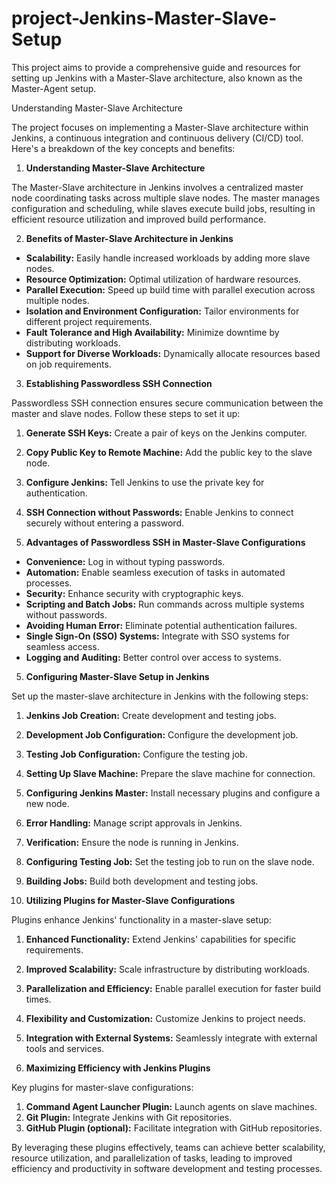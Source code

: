 # project-Jenkins-Master-Slave-Setup
This project aims to provide a comprehensive guide and resources for setting up Jenkins with a Master-Slave architecture, also known as the Master-Agent setup.


Understanding Master-Slave Architecture

The project focuses on implementing a Master-Slave architecture within Jenkins, a continuous integration and continuous delivery (CI/CD) tool. Here's a breakdown of the key concepts and benefits:

1. **Understanding Master-Slave Architecture**

The Master-Slave architecture in Jenkins involves a centralized master node coordinating tasks across multiple slave nodes. The master manages configuration and scheduling, while slaves execute build jobs, resulting in efficient resource utilization and improved build performance.

2. **Benefits of Master-Slave Architecture in Jenkins**

- **Scalability:** Easily handle increased workloads by adding more slave nodes.
- **Resource Optimization:** Optimal utilization of hardware resources.
- **Parallel Execution:** Speed up build time with parallel execution across multiple nodes.
- **Isolation and Environment Configuration:** Tailor environments for different project requirements.
- **Fault Tolerance and High Availability:** Minimize downtime by distributing workloads.
- **Support for Diverse Workloads:** Dynamically allocate resources based on job requirements.

3. **Establishing Passwordless SSH Connection**

Passwordless SSH connection ensures secure communication between the master and slave nodes. Follow these steps to set it up:

1. **Generate SSH Keys:** Create a pair of keys on the Jenkins computer.
2. **Copy Public Key to Remote Machine:** Add the public key to the slave node.
3. **Configure Jenkins:** Tell Jenkins to use the private key for authentication.
4. **SSH Connection without Passwords:** Enable Jenkins to connect securely without entering a password.

 4. **Advantages of Passwordless SSH in Master-Slave Configurations**

- **Convenience:** Log in without typing passwords.
- **Automation:** Enable seamless execution of tasks in automated processes.
- **Security:** Enhance security with cryptographic keys.
- **Scripting and Batch Jobs:** Run commands across multiple systems without passwords.
- **Avoiding Human Error:** Eliminate potential authentication failures.
- **Single Sign-On (SSO) Systems:** Integrate with SSO systems for seamless access.
- **Logging and Auditing:** Better control over access to systems.

 5. **Configuring Master-Slave Setup in Jenkins**

Set up the master-slave architecture in Jenkins with the following steps:

1. **Jenkins Job Creation:** Create development and testing jobs.
2. **Development Job Configuration:** Configure the development job.
3. **Testing Job Configuration:** Configure the testing job.
4. **Setting Up Slave Machine:** Prepare the slave machine for connection.
5. **Configuring Jenkins Master:** Install necessary plugins and configure a new node.
6. **Error Handling:** Manage script approvals in Jenkins.
7. **Verification:** Ensure the node is running in Jenkins.
8. **Configuring Testing Job:** Set the testing job to run on the slave node.
9. **Building Jobs:** Build both development and testing jobs.

 6. **Utilizing Plugins for Master-Slave Configurations**

Plugins enhance Jenkins' functionality in a master-slave setup:

1. **Enhanced Functionality:** Extend Jenkins' capabilities for specific requirements.
2. **Improved Scalability:** Scale infrastructure by distributing workloads.
3. **Parallelization and Efficiency:** Enable parallel execution for faster build times.
4. **Flexibility and Customization:** Customize Jenkins to project needs.
5. **Integration with External Systems:** Seamlessly integrate with external tools and services.

7. **Maximizing Efficiency with Jenkins Plugins**

Key plugins for master-slave configurations:

1. **Command Agent Launcher Plugin:** Launch agents on slave machines.
2. **Git Plugin:** Integrate Jenkins with Git repositories.
3. **GitHub Plugin (optional):** Facilitate integration with GitHub repositories.

By leveraging these plugins effectively, teams can achieve better scalability, resource utilization, and parallelization of tasks, leading to improved efficiency and productivity in software development and testing processes.
